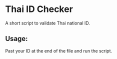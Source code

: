 # Thai ID Checker

A short script to validate Thai national ID.

## Usage:
Past your ID at the end of the file and run the script.
